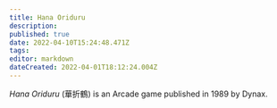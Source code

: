 ```yaml
---
title: Hana Oriduru
description: 
published: true
date: 2022-04-10T15:24:48.471Z
tags: 
editor: markdown
dateCreated: 2022-04-01T18:12:24.004Z
---
```


_Hana Oriduru_ (<span lang='ja'>華折鶴</span>) is an Arcade game published in 1989 by Dynax.

